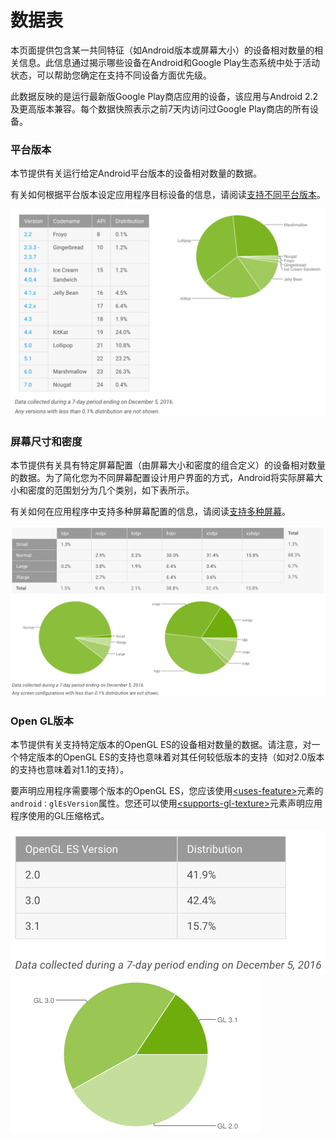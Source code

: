# 数据表

本页面提供包含某一共同特征（如Android版本或屏幕大小）的设备相对数量的相关信息。此信息通过揭示哪些设备在Android和Google Play生态系统中处于活动状态，可以帮助您确定在支持不同设备方面优先级。

此数据反映的是运行最新版Google Play商店应用的设备，该应用与Android 2.2及更高版本兼容。每个数据快照表示之前7天内访问过Google Play商店的所有设备。


### 平台版本
本节提供有关运行给定Android平台版本的设备相对数量的数据。

有关如何根据平台版本设定应用程序目标设备的信息，请阅读[支持不同平台版本](https://developer.android.com/training/basics/supporting-devices/platforms.html)。

![](images/dashboards/platform-versions.png)


### 屏幕尺寸和密度
本节提供有关具有特定屏幕配置（由屏幕大小和密度的组合定义）的设备相对数量的数据。为了简化您为不同屏幕配置设计用户界面的方式，Android将实际屏幕大小和密度的范围划分为几个类别，如下表所示。

有关如何在应用程序中支持多种屏幕配置的信息，请阅读[支持多种屏幕](https://developer.android.com/guide/practices/screens_support.html)。

![](images/dashboards/screen-sizes-and-densities.png)


### Open GL版本
本节提供有关支持特定版本的OpenGL ES的设备相对数量的数据。请注意，对一个特定版本的OpenGL ES的支持也意味着对其任何较低版本的支持（如对2.0版本的支持也意味着对1.1的支持）。

要声明应用程序需要哪个版本的OpenGL ES，您应该使用[&lt;uses-feature&gt;](https://developer.android.com/guide/topics/manifest/uses-feature-element.html)元素的`android：glEsVersion`属性。您还可以使用[&lt;supports-gl-texture&gt;](https://developer.android.com/guide/topics/manifest/supports-gl-texture-element.html)元素声明应用程序使用的GL压缩格式。

![](images/dashboards/opengl-version-table.png)
![](images/dashboards/opengl-version-chart.png)
